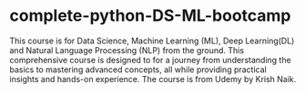 # complete-python-DS-ML-bootcamp
This course is for Data Science, Machine Learning (ML), Deep Learning(DL) and Natural Language Processing (NLP) from the ground. This comprehensive course is designed to for a journey from understanding the basics to mastering advanced concepts, all while providing practical insights and hands-on experience.  The course is from Udemy by Krish Naik.
